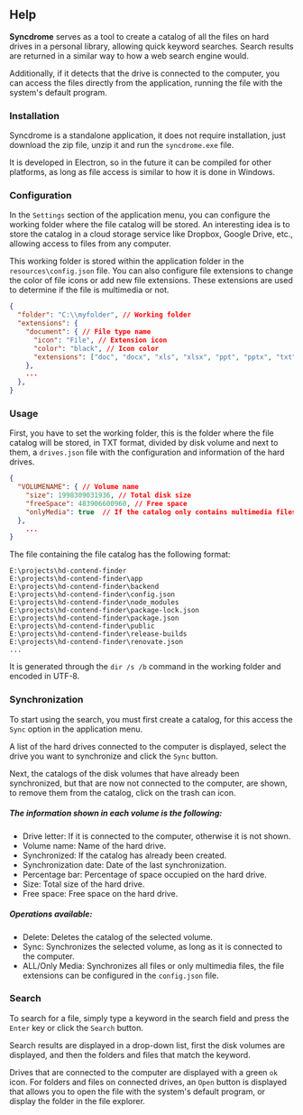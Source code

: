 ## Help

**Syncdrome** serves as a tool to create a catalog of all the files on hard drives in a personal library, allowing quick keyword searches. Search results are returned in a similar way to how a web search engine would.

Additionally, if it detects that the drive is connected to the computer, you can access the files directly from the application, running the file with the system's default program.

### Installation

Syncdrome is a standalone application, it does not require installation, just download the zip file, unzip it and run the `syncdrome.exe` file.

It is developed in Electron, so in the future it can be compiled for other platforms, as long as file access is similar to how it is done in Windows.

### Configuration

In the `Settings` section of the application menu, you can configure the working folder where the file catalog will be stored. An interesting idea is to store the catalog in a cloud storage service like Dropbox, Google Drive, etc., allowing access to files from any computer.

This working folder is stored within the application folder in the `resources\config.json` file. You can also configure file extensions to change the color of file icons or add new file extensions. These extensions are used to determine if the file is multimedia or not.

```json
{
  "folder": "C:\\myfolder", // Working folder
  "extensions": {
    "document": { // File type name
      "icon": "File", // Extension icon
      "color": "black", // Icon color
      "extensions": ["doc", "docx", "xls", "xlsx", "ppt", "pptx", "txt", "odt", "ods", "odp"] // File extensions
    },
    ...
  },
}
```

### Usage

First, you have to set the working folder, this is the folder where the file catalog will be stored, in TXT format, divided by disk volume and next to them, a `drives.json` file with the configuration and information of the hard drives.

```json
{
  "VOLUMENAME": { // Volume name
    "size": 1998309031936, // Total disk size
    "freeSpace": 483906600960, // Free space
    "onlyMedia": true  // If the catalog only contains multimedia files
  },
    ...  
}
```

The file containing the file catalog has the following format:

```text
E:\projects\hd-contend-finder
E:\projects\hd-contend-finder\app
E:\projects\hd-contend-finder\backend
E:\projects\hd-contend-finder\config.json
E:\projects\hd-contend-finder\node_modules
E:\projects\hd-contend-finder\package-lock.json
E:\projects\hd-contend-finder\package.json
E:\projects\hd-contend-finder\public
E:\projects\hd-contend-finder\release-builds
E:\projects\hd-contend-finder\renovate.json
...
```

It is generated through the `dir /s /b` command in the working folder and encoded in UTF-8.

### Synchronization

To start using the search, you must first create a catalog, for this access the `Sync` option in the application menu.

A list of the hard drives connected to the computer is displayed, select the drive you want to synchronize and click the `Sync` button.

Next, the catalogs of the disk volumes that have already been synchronized, but that are now not connected to the computer, are shown, to remove them from the catalog, click on the trash can icon.

##### The information shown in each volume is the following:

- Drive letter: If it is connected to the computer, otherwise it is not shown.
- Volume name: Name of the hard drive.
- Synchronized: If the catalog has already been created.
- Synchronization date: Date of the last synchronization.
- Percentage bar: Percentage of space occupied on the hard drive.
- Size: Total size of the hard drive.
- Free space: Free space on the hard drive.

##### Operations available:

- Delete: Deletes the catalog of the selected volume.
- Sync: Synchronizes the selected volume, as long as it is connected to the computer.
- ALL/Only Media: Synchronizes all files or only multimedia files, the file extensions can be configured in the `config.json` file.

### Search

To search for a file, simply type a keyword in the search field and press the `Enter` key or click the `Search` button.

Search results are displayed in a drop-down list, first the disk volumes are displayed, and then the folders and files that match the keyword.

Drives that are connected to the computer are displayed with a green `ok` icon. For folders and files on connected drives, an `Open` button is displayed that allows you to open the file with the system's default program, or display the folder in the file explorer.
